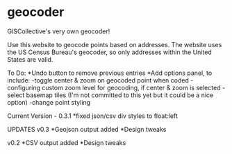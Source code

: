 geocoder
========

GISCollective's very own geocoder!

Use this website to geocode points based on addresses. The website uses the US Census Bureau's geocoder, so only addresses within the United States are valid.

To Do:
*Undo button to remove previous entries
*Add options panel, to include:
	-toggle center & zoom on geocoded point when coded
	-configuring custom zoom level for geocoding, if center & zoom is selected
	-select basemap tiles (I'm not committed to this yet but it could be a nice option)
	-change point styling  


Current Version - 0.3.1
*fixed json/csv div styles to float:left

UPDATES
v0.3
*Geojson output added
*Design tweaks

v0.2
*CSV output added
*Design tweaks
